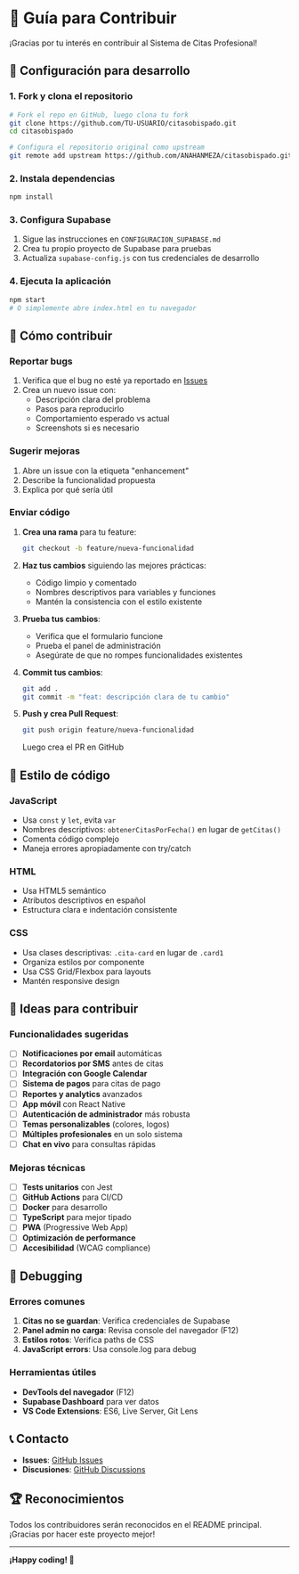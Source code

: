 # 🤝 Guía para Contribuir

¡Gracias por tu interés en contribuir al Sistema de Citas Profesional!

## 🚀 Configuración para desarrollo

### 1. Fork y clona el repositorio
```bash
# Fork el repo en GitHub, luego clona tu fork
git clone https://github.com/TU-USUARIO/citasobispado.git
cd citasobispado

# Configura el repositorio original como upstream
git remote add upstream https://github.com/ANAHANMEZA/citasobispado.git
```

### 2. Instala dependencias
```bash
npm install
```

### 3. Configura Supabase
1. Sigue las instrucciones en `CONFIGURACION_SUPABASE.md`
2. Crea tu propio proyecto de Supabase para pruebas
3. Actualiza `supabase-config.js` con tus credenciales de desarrollo

### 4. Ejecuta la aplicación
```bash
npm start
# O simplemente abre index.html en tu navegador
```

## 🌟 Cómo contribuir

### Reportar bugs
1. Verifica que el bug no esté ya reportado en [Issues](https://github.com/ANAHANMEZA/citasobispado/issues)
2. Crea un nuevo issue con:
   - Descripción clara del problema
   - Pasos para reproducirlo
   - Comportamiento esperado vs actual
   - Screenshots si es necesario

### Sugerir mejoras
1. Abre un issue con la etiqueta "enhancement"
2. Describe la funcionalidad propuesta
3. Explica por qué sería útil

### Enviar código
1. **Crea una rama** para tu feature:
   ```bash
   git checkout -b feature/nueva-funcionalidad
   ```

2. **Haz tus cambios** siguiendo las mejores prácticas:
   - Código limpio y comentado
   - Nombres descriptivos para variables y funciones
   - Mantén la consistencia con el estilo existente

3. **Prueba tus cambios**:
   - Verifica que el formulario funcione
   - Prueba el panel de administración
   - Asegúrate de que no rompes funcionalidades existentes

4. **Commit tus cambios**:
   ```bash
   git add .
   git commit -m "feat: descripción clara de tu cambio"
   ```

5. **Push y crea Pull Request**:
   ```bash
   git push origin feature/nueva-funcionalidad
   ```
   Luego crea el PR en GitHub

## 📝 Estilo de código

### JavaScript
- Usa `const` y `let`, evita `var`
- Nombres descriptivos: `obtenerCitasPorFecha()` en lugar de `getCitas()`
- Comenta código complejo
- Maneja errores apropiadamente con try/catch

### HTML
- Usa HTML5 semántico
- Atributos descriptivos en español
- Estructura clara e indentación consistente

### CSS
- Usa clases descriptivas: `.cita-card` en lugar de `.card1`
- Organiza estilos por componente
- Usa CSS Grid/Flexbox para layouts
- Mantén responsive design

## 🎯 Ideas para contribuir

### Funcionalidades sugeridas
- [ ] **Notificaciones por email** automáticas
- [ ] **Recordatorios por SMS** antes de citas
- [ ] **Integración con Google Calendar**
- [ ] **Sistema de pagos** para citas de pago
- [ ] **Reportes y analytics** avanzados
- [ ] **App móvil** con React Native
- [ ] **Autenticación de administrador** más robusta
- [ ] **Temas personalizables** (colores, logos)
- [ ] **Múltiples profesionales** en un solo sistema
- [ ] **Chat en vivo** para consultas rápidas

### Mejoras técnicas
- [ ] **Tests unitarios** con Jest
- [ ] **GitHub Actions** para CI/CD
- [ ] **Docker** para desarrollo
- [ ] **TypeScript** para mejor tipado
- [ ] **PWA** (Progressive Web App)
- [ ] **Optimización de performance**
- [ ] **Accesibilidad** (WCAG compliance)

## 🐛 Debugging

### Errores comunes
1. **Citas no se guardan**: Verifica credenciales de Supabase
2. **Panel admin no carga**: Revisa console del navegador (F12)
3. **Estilos rotos**: Verifica paths de CSS
4. **JavaScript errors**: Usa console.log para debug

### Herramientas útiles
- **DevTools del navegador** (F12)
- **Supabase Dashboard** para ver datos
- **VS Code Extensions**: ES6, Live Server, Git Lens

## 📞 Contacto

- **Issues**: [GitHub Issues](https://github.com/ANAHANMEZA/citasobispado/issues)
- **Discusiones**: [GitHub Discussions](https://github.com/ANAHANMEZA/citasobispado/discussions)

## 🏆 Reconocimientos

Todos los contribuidores serán reconocidos en el README principal. ¡Gracias por hacer este proyecto mejor!

---

**¡Happy coding! 🚀**